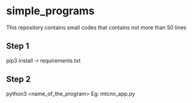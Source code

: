 # simple_programs
This repository contains small codes that contains not more than 50 lines 

## Step 1

pip3 install -r requirements.txt

## Step 2

python3 <name_of_the_program>
Eg: mtcnn_app.py
